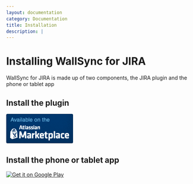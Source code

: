 ```yaml
---
layout: documentation
category: Documentation
title: Installation
description: |
---
```


Installing WallSync for JIRA
====================

WallSync for JIRA is made up of two components, the JIRA plugin and the phone or tablet app

Install the plugin
--------------------



<a href="https://marketplace.atlassian.com/plugins/wallsync-for-jira" target="_blank"><img src="/img/documentation/getting_started/marketplace_available_dark_180x80.png" /></a>


Install the phone or tablet app
--------------------

<a href="https://play.google.com/store/apps/details?id=com.Zealous.WallSync" target="_blank"><img alt="Get it on Google Play" src="https://developer.android.com/images/brand/en_generic_rgb_wo_60.png"/></a>

